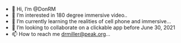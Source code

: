 - 👋 Hi, I’m @DonRM
- 👀 I’m interested in 180 degree immersive video..
- 🌱 I’m currently learning the realities of cell phone and immersive...
- 💞️ I’m looking to collaborate on a clickable app before June 30, 2021
- 📫 How to reach me drmiller@peak.org...

<!---
DonRM/DonRM is a ✨ special ✨ repository because its `README.md` (this file) appears on your GitHub profile.
You can click the Preview link to take a look at your changes.
--->
